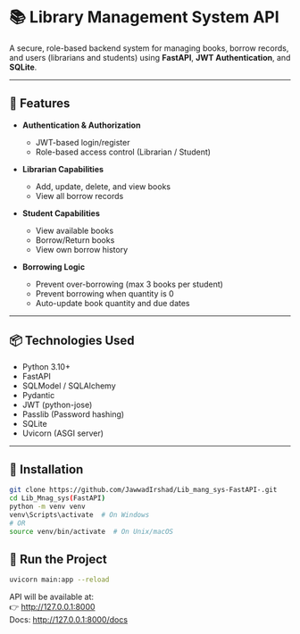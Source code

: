 # 📚 Library Management System API

A secure, role-based backend system for managing books, borrow records, and users (librarians and students) using **FastAPI**, **JWT Authentication**, and **SQLite**.

---

## 🚀 Features

- **Authentication & Authorization**
  - JWT-based login/register
  - Role-based access control (Librarian / Student)

- **Librarian Capabilities**
  - Add, update, delete, and view books
  - View all borrow records

- **Student Capabilities**
  - View available books
  - Borrow/Return books
  - View own borrow history

- **Borrowing Logic**
  - Prevent over-borrowing (max 3 books per student)
  - Prevent borrowing when quantity is 0
  - Auto-update book quantity and due dates

---

## 📦 Technologies Used

- Python 3.10+
- FastAPI
- SQLModel / SQLAlchemy
- Pydantic
- JWT (python-jose)
- Passlib (Password hashing)
- SQLite
- Uvicorn (ASGI server)

---

## 🔧 Installation

```bash
git clone https://github.com/JawwadIrshad/Lib_mang_sys-FastAPI-.git
cd Lib_Mnag_sys(FastAPI)
python -m venv venv
venv\Scripts\activate  # On Windows
# OR
source venv/bin/activate  # On Unix/macOS

```

## 🧪 Run the Project

```bash
uvicorn main:app --reload
```

API will be available at:  
👉 http://127.0.0.1:8000  
Docs: http://127.0.0.1:8000/docs
